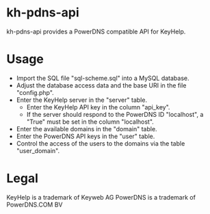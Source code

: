 # kh-pdns-api
kh-pdns-api provides a PowerDNS compatible API for KeyHelp.

# Usage
- Import the SQL file "sql-scheme.sql" into a MySQL database.
- Adjust the database access data and the base URI in the file "config.php".
- Enter the KeyHelp server in the "server" table.
	- Enter the KeyHelp API key in the column "api_key".
	- If the server should respond to the PowerDNS ID "localhost", a "True" must be set in the column "localhost".
- Enter the available domains in the "domain" table.
- Enter the PowerDNS API keys in the "user" table.
- Control the access of the users to the domains via the table "user_domain".

# Legal
KeyHelp is a trademark of Keyweb AG 
PowerDNS is a trademark of PowerDNS.COM BV
